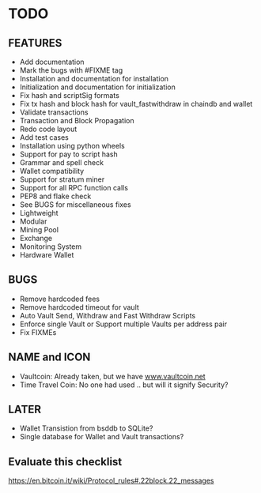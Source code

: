 TODO
====

FEATURES
--------
* Add documentation
* Mark the bugs with #FIXME tag
* Installation and documentation for installation
* Initialization and documentation for initialization
* Fix hash and scriptSig formats
* Fix tx hash and block hash for vault_fastwithdraw in chaindb and wallet
* Validate transactions
* Transaction and Block Propagation
* Redo code layout
* Add test cases
* Installation using python wheels
* Support for pay to script hash
* Grammar and spell check
* Wallet compatibility
* Support for stratum miner
* Support for all RPC function calls
* PEP8 and flake check
* See BUGS for miscellaneous fixes
* Lightweight
* Modular
* Mining Pool
* Exchange
* Monitoring System
* Hardware Wallet

BUGS
----
* Remove hardcoded fees
* Remove hardcoded timeout for vault
* Auto Vault Send, Withdraw and Fast Withdraw Scripts
* Enforce single Vault or Support multiple Vaults per address pair
* Fix FIXMEs

NAME and ICON
-------------
* Vaultcoin: Already taken, but we have www.vaultcoin.net
* Time Travel Coin: No one had used .. but will it signify Security?

LATER
-----
* Wallet Transistion from bsddb to SQLite?
* Single database for Wallet and Vault transactions?

Evaluate this checklist
-----------------------
https://en.bitcoin.it/wiki/Protocol_rules#.22block.22_messages
